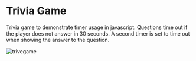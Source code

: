 # Trivia Game

Trivia game to demonstrate timer usage in javascript. Questions time out if the player does not answer in 30 seconds. A second timer is set to time out when showing the answer to the question.

![trivegame](https://user-images.githubusercontent.com/17300742/46686751-1bcab500-cbc7-11e8-851c-7e573e09f2d0.png)

